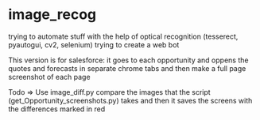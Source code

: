 # image_recog

trying to automate stuff with the help of optical recognition (tesserect, pyautogui, cv2, selenium) trying to create a web bot

This version is for salesforce: it goes to each opportunity and oppens the quotes and forecasts in separate chrome tabs and then make a full page screenshot of each page

Todo => Use image_diff.py compare the images that the script (get_Opportunity_screenshots.py) takes and then it saves the screens with the differences marked in red
